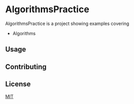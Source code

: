 # AlgorithmsPractice

AlgorithmsPractice is a project showing examples covering 
- Algorithms

## Usage


## Contributing


## License
[MIT](https://choosealicense.com/licenses/mit/)